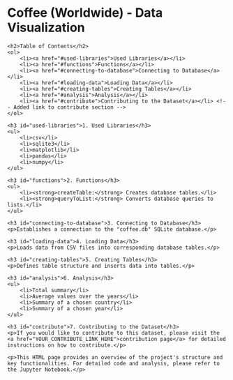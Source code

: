 <!DOCTYPE html>
<html lang="en">
<head>
    <meta charset="UTF-8">
    <meta name="viewport" content="width=device-width, initial-scale=1.0">
    <title>Coffee (Worldwide) - Data Visualization</title>
</head>
<body>
    <h1>Coffee (Worldwide) - Data Visualization</h1>

    <h2>Table of Contents</h2>
    <ol>
        <li><a href="#used-libraries">Used Libraries</a></li>
        <li><a href="#functions">Functions</a></li>
        <li><a href="#connecting-to-database">Connecting to Database</a></li>
        <li><a href="#loading-data">Loading Data</a></li>
        <li><a href="#creating-tables">Creating Tables</a></li>
        <li><a href="#analysis">Analysis</a></li>
        <li><a href="#contribute">Contributing to the Dataset</a></li> <!-- Added link to contribute section -->
    </ol>

    <h3 id="used-libraries">1. Used Libraries</h3>
    <ul>
        <li>csv</li>
        <li>sqlite3</li>
        <li>matplotlib</li>
        <li>pandas</li>
        <li>numpy</li>
    </ul>

    <h3 id="functions">2. Functions</h3>
    <ul>
        <li><strong>createTable:</strong> Creates database tables.</li>
        <li><strong>queryToList:</strong> Converts database queries to lists.</li>
    </ul>

    <h3 id="connecting-to-database">3. Connecting to Database</h3>
    <p>Establishes a connection to the "coffee.db" SQLite database.</p>

    <h3 id="loading-data">4. Loading Data</h3>
    <p>Loads data from CSV files into corresponding database tables.</p>

    <h3 id="creating-tables">5. Creating Tables</h3>
    <p>Defines table structure and inserts data into tables.</p>

    <h3 id="analysis">6. Analysis</h3>
    <ul>
        <li>Total summary</li>
        <li>Average values over the years</li>
        <li>Summary of a chosen country</li>
        <li>Summary of a chosen year</li>
    </ul>

    <h3 id="contribute">7. Contributing to the Dataset</h3>
    <p>If you would like to contribute to this dataset, please visit the <a href="YOUR_CONTRIBUTE_LINK_HERE">contribution page</a> for detailed instructions on how to contribute.</p>
    
    <p>This HTML page provides an overview of the project's structure and key functionalities. For detailed code and analysis, please refer to the Jupyter Notebook.</p>
</body>
</html>
